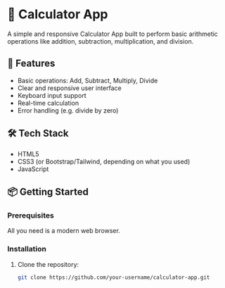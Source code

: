 # 🧮 Calculator App

A simple and responsive Calculator App built to perform basic arithmetic operations like addition, subtraction, multiplication, and division.

## 🚀 Features

- Basic operations: Add, Subtract, Multiply, Divide
- Clear and responsive user interface
- Keyboard input support
- Real-time calculation
- Error handling (e.g. divide by zero)

## 🛠️ Tech Stack

- HTML5
- CSS3 (or Bootstrap/Tailwind, depending on what you used)
- JavaScript




## 📦 Getting Started

### Prerequisites

All you need is a modern web browser.

### Installation

1. Clone the repository:
   ```bash
   git clone https://github.com/your-username/calculator-app.git
